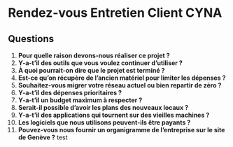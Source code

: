 # Rendez-vous Entretien Client CYNA

## Questions

1. **Pour quelle raison devons-nous réaliser ce projet ?**
2. **Y-a-t’il des outils que vous voulez continuer d’utiliser ?**
3. **À quoi pourrait-on dire que le projet est terminé ?**
4. **Est-ce qu’on récupère de l’ancien matériel pour limiter les dépenses ?**
5. **Souhaitez-vous migrer votre réseau actuel ou bien repartir de zéro ?**
6. **Y-a-t’il des dépenses prioritaires ?**
7. **Y-a-t’il un budget maximum à respecter ?**
8. **Serait-il possible d’avoir les plans des nouveaux locaux ?**
9. **Y-a-t’il des applications qui tournent sur des vieilles machines ?**
10. **Les logiciels que nous utilisons peuvent-ils être payants ?**
11. **Pouvez-vous nous fournir un organigramme de l’entreprise sur le site de Genève ?**
test
